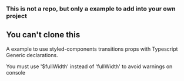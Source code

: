 ### This is not a repo, but only a example to add into your own project

## You can't clone this

A example to use styled-components transitions props with Typescript Generic declarations.

You must use '$fullWidth' instead of 'fullWidth' to avoid warnings on console
